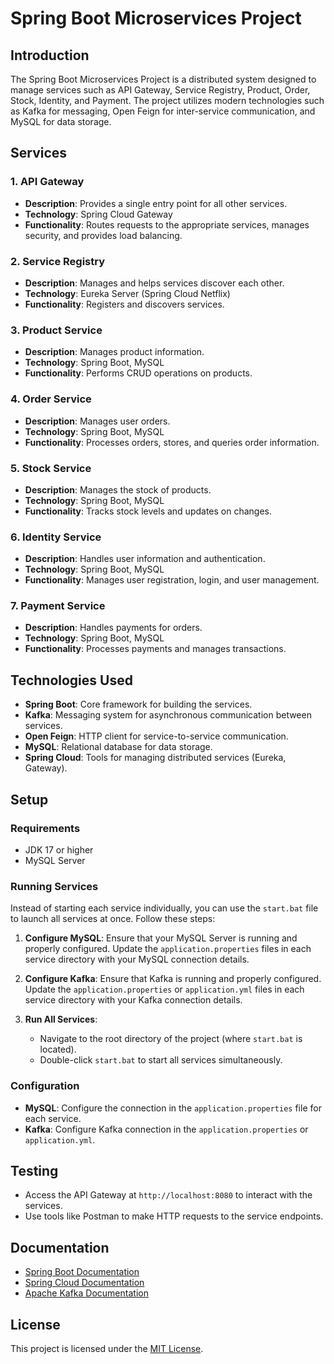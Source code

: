 # Spring Boot Microservices Project

## Introduction

The Spring Boot Microservices Project is a distributed system designed to manage services such as API Gateway, Service Registry, Product, Order, Stock, Identity, and Payment. The project utilizes modern technologies such as Kafka for messaging, Open Feign for inter-service communication, and MySQL for data storage.

## Services

### 1. API Gateway
- **Description**: Provides a single entry point for all other services.
- **Technology**: Spring Cloud Gateway
- **Functionality**: Routes requests to the appropriate services, manages security, and provides load balancing.

### 2. Service Registry
- **Description**: Manages and helps services discover each other.
- **Technology**: Eureka Server (Spring Cloud Netflix)
- **Functionality**: Registers and discovers services.

### 3. Product Service
- **Description**: Manages product information.
- **Technology**: Spring Boot, MySQL
- **Functionality**: Performs CRUD operations on products.

### 4. Order Service
- **Description**: Manages user orders.
- **Technology**: Spring Boot, MySQL
- **Functionality**: Processes orders, stores, and queries order information.

### 5. Stock Service
- **Description**: Manages the stock of products.
- **Technology**: Spring Boot, MySQL
- **Functionality**: Tracks stock levels and updates on changes.

### 6. Identity Service
- **Description**: Handles user information and authentication.
- **Technology**: Spring Boot, MySQL
- **Functionality**: Manages user registration, login, and user management.

### 7. Payment Service
- **Description**: Handles payments for orders.
- **Technology**: Spring Boot, MySQL
- **Functionality**: Processes payments and manages transactions.

## Technologies Used

- **Spring Boot**: Core framework for building the services.
- **Kafka**: Messaging system for asynchronous communication between services.
- **Open Feign**: HTTP client for service-to-service communication.
- **MySQL**: Relational database for data storage.
- **Spring Cloud**: Tools for managing distributed services (Eureka, Gateway).

## Setup

### Requirements
- JDK 17 or higher
- MySQL Server

### Running Services

Instead of starting each service individually, you can use the `start.bat` file to launch all services at once. Follow these steps:

1. **Configure MySQL**: Ensure that your MySQL Server is running and properly configured. Update the `application.properties` files in each service directory with your MySQL connection details.

2. **Configure Kafka**: Ensure that Kafka is running and properly configured. Update the `application.properties` or `application.yml` files in each service directory with your Kafka connection details.

3. **Run All Services**:
   - Navigate to the root directory of the project (where `start.bat` is located).
   - Double-click `start.bat` to start all services simultaneously.

### Configuration

- **MySQL**: Configure the connection in the `application.properties` file for each service.
- **Kafka**: Configure Kafka connection in the `application.properties` or `application.yml`.

## Testing

- Access the API Gateway at `http://localhost:8080` to interact with the services.
- Use tools like Postman to make HTTP requests to the service endpoints.

## Documentation

- [Spring Boot Documentation](https://spring.io/projects/spring-boot)
- [Spring Cloud Documentation](https://spring.io/projects/spring-cloud)
- [Apache Kafka Documentation](https://kafka.apache.org/documentation/)

## License

This project is licensed under the [MIT License](LICENSE).
